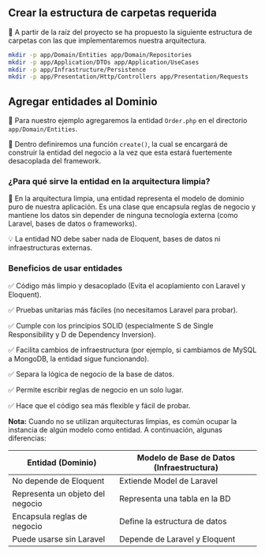 ## Crear la estructura de carpetas requerida

📌 A partir de la raíz del proyecto se ha propuesto la siguiente estructura de carpetas con las que implementaremos nuestra arquitectura.

```bash
mkdir -p app/Domain/Entities app/Domain/Repositories
mkdir -p app/Application/DTOs app/Application/UseCases
mkdir -p app/Infrastructure/Persistence
mkdir -p app/Presentation/Http/Controllers app/Presentation/Requests
```
## Agregar entidades al Dominio
🔧 Para nuestro ejemplo agregaremos la entidad ```Order.php``` en el directorio ```app/Domain/Entities```.

🔧 Dentro definiremos una función ```create()```, la cual se encargará de construir la entidad del negocio a la vez que esta estará fuertemente desacoplada del framework.

### ¿Para qué sirve la entidad en la arquitectura limpia?
📌 En la arquitectura limpia, una entidad representa el modelo de dominio puro de nuestra aplicación. Es una clase que encapsula reglas de negocio y mantiene los datos sin depender de ninguna tecnología externa (como Laravel, bases de datos o frameworks).

💡 La entidad NO debe saber nada de Eloquent, bases de datos ni infraestructuras externas.

### Beneficios de usar entidades
✅ Código más limpio y desacoplado (Evita el acoplamiento con Laravel y Eloquent).

✅ Pruebas unitarias más fáciles (no necesitamos Laravel para probar).

✅ Cumple con los principios SOLID (especialmente S de Single Responsibility y D de Dependency Inversion).

✅ Facilita cambios de infraestructura (por ejemplo, si cambiamos de MySQL a MongoDB, la entidad sigue funcionando).

✅ Separa la lógica de negocio de la base de datos.

✅ Permite escribir reglas de negocio en un solo lugar.

✅ Hace que el código sea más flexible y fácil de probar.

**Nota:** Cuando no se utilizan arquitecturas limpias, es común ocupar la instancia de algún modelo como entidad. A continuación, algunas diferencias:

| **Entidad (Dominio)**              | **Modelo de Base de Datos (Infraestructura)** |
|------------------------------------|-----------------------------------------------|
| No depende de Eloquent             | Extiende Model de Laravel                     |
| Representa un objeto del negocio   | Representa una tabla en la BD                 |
| Encapsula reglas de negocio        | Define la estructura de datos                 |
| Puede usarse sin Laravel           | Depende de Laravel y Eloquent                 |